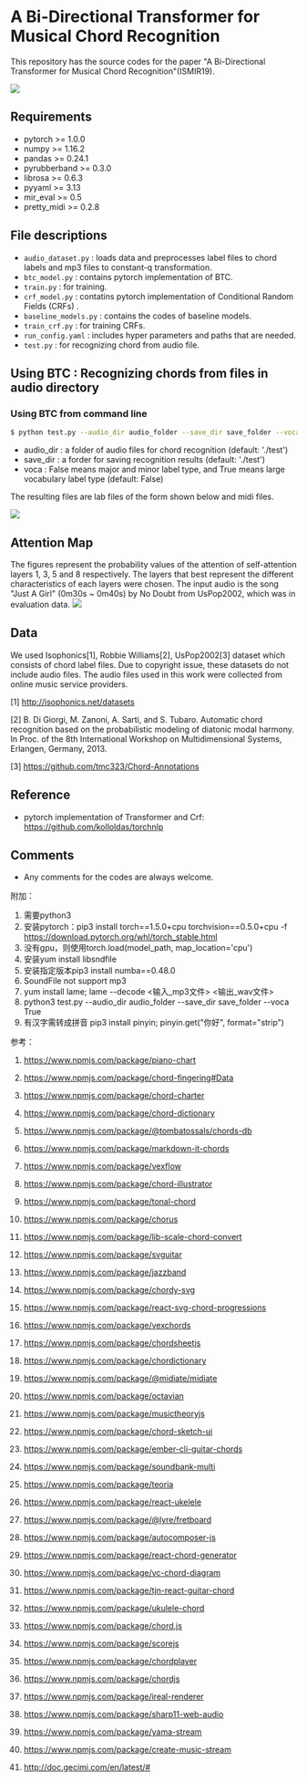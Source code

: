 # A Bi-Directional Transformer for Musical Chord Recognition

This repository has the source codes for the paper "A Bi-Directional Transformer for Musical Chord Recognition"(ISMIR19).

<img src="png/model.png">

## Requirements
- pytorch >= 1.0.0
- numpy >= 1.16.2
- pandas >= 0.24.1
- pyrubberband >= 0.3.0
- librosa >= 0.6.3
- pyyaml >= 3.13
- mir_eval >= 0.5
- pretty_midi >= 0.2.8

## File descriptions
  * `audio_dataset.py` : loads data and preprocesses label files to chord labels and mp3 files to constant-q transformation. 
  * `btc_model.py` : contains pytorch implementation of BTC.
  * `train.py` : for training. 
  * `crf_model.py` : contatins pytorch implementation of Conditional Random Fields (CRFs) .
  * `baseline_models.py` : contains the codes of baseline models.
  * `train_crf.py` : for training CRFs.  
  * `run_config.yaml` : includes hyper parameters and paths that are needed.
  * `test.py` : for recognizing chord from audio file. 

## Using BTC : Recognizing chords from files in audio directory

### Using BTC from command line
```bash 
$ python test.py --audio_dir audio_folder --save_dir save_folder --voca False
```
  * audio_dir : a folder of audio files for chord recognition (default: './test')
  * save_dir : a forder for saving recognition results (default: './test')
  * voca : False means major and minor label type, and True means large vocabulary label type (default: False)
  
The resulting files are lab files of the form shown below and midi files.

  <img src="png/example.png">

## Attention Map
The figures represent the probability values of the attention of self-attention layers 1, 3, 5 and 8 respectively. The
layers that best represent the different characteristics of each layers were chosen. The input audio is the song "Just A Girl"
(0m30s ~ 0m40s) by No Doubt from UsPop2002, which was in evaluation data.
  <img src="png/attention.png">

## Data
We used Isophonics[1], Robbie Williams[2], UsPop2002[3] dataset which consists of chord label files. Due to copyright issue, these datasets do not include audio files. The audio files used in this work were collected from online music service providers.

[1] http://isophonics.net/datasets 

[2] B. Di Giorgi, M. Zanoni, A. Sarti, and S. Tubaro. Automatic
chord recognition based on the probabilistic
modeling of diatonic modal harmony. In Proc. of the
8th International Workshop on Multidimensional Systems,
Erlangen, Germany, 2013.

[3] https://github.com/tmc323/Chord-Annotations

## Reference
  * pytorch implementation of Transformer and Crf: https://github.com/kolloldas/torchnlp 

## Comments
  * Any comments for the codes are always welcome.


附加：
1. 需要python3
2. 安装pytorch：pip3 install torch==1.5.0+cpu torchvision==0.5.0+cpu -f https://download.pytorch.org/whl/torch_stable.html
3. 没有gpu，则使用torch.load(model_path, map_location='cpu')
4. 安装yum install libsndfile
5. 安装指定版本pip3 install numba==0.48.0
6. SoundFile not support mp3
7. yum install lame; lame --decode <输入_mp3文件> <输出_wav文件>
8. python3 test.py --audio_dir audio_folder --save_dir save_folder --voca True
9. 有汉字需转成拼音 pip3 install pinyin; pinyin.get("你好", format="strip")

参考：
1. https://www.npmjs.com/package/piano-chart
2. https://www.npmjs.com/package/chord-fingering#Data
3. https://www.npmjs.com/package/chord-charter
4. https://www.npmjs.com/package/chord-dictionary
5. https://www.npmjs.com/package/@tombatossals/chords-db
6. https://www.npmjs.com/package/markdown-it-chords
7. https://www.npmjs.com/package/vexflow
8. https://www.npmjs.com/package/chord-illustrator
9. https://www.npmjs.com/package/tonal-chord
10. https://www.npmjs.com/package/chorus
11. https://www.npmjs.com/package/lib-scale-chord-convert
12. https://www.npmjs.com/package/svguitar
13. https://www.npmjs.com/package/jazzband
14. https://www.npmjs.com/package/chordy-svg
15. https://www.npmjs.com/package/react-svg-chord-progressions
16. https://www.npmjs.com/package/vexchords
17. https://www.npmjs.com/package/chordsheetjs
18. https://www.npmjs.com/package/chordictionary
19. https://www.npmjs.com/package/@midiate/midiate
20. https://www.npmjs.com/package/octavian
21. https://www.npmjs.com/package/musictheoryjs
22. https://www.npmjs.com/package/chord-sketch-ui
23. https://www.npmjs.com/package/ember-cli-guitar-chords
24. https://www.npmjs.com/package/soundbank-multi
25. https://www.npmjs.com/package/teoria
26. https://www.npmjs.com/package/react-ukelele
27. https://www.npmjs.com/package/@lyre/fretboard
28. https://www.npmjs.com/package/autocomposer-js
29. https://www.npmjs.com/package/react-chord-generator
30. https://www.npmjs.com/package/vc-chord-diagram
31. https://www.npmjs.com/package/tjn-react-guitar-chord
32. https://www.npmjs.com/package/ukulele-chord
33. https://www.npmjs.com/package/chord.js
34. https://www.npmjs.com/package/scorejs
35. https://www.npmjs.com/package/chordplayer
36. https://www.npmjs.com/package/chordjs
37. https://www.npmjs.com/package/ireal-renderer
38. https://www.npmjs.com/package/sharp11-web-audio
39. https://www.npmjs.com/package/yama-stream
40. https://www.npmjs.com/package/create-music-stream

41. http://doc.gecimi.com/en/latest/#
